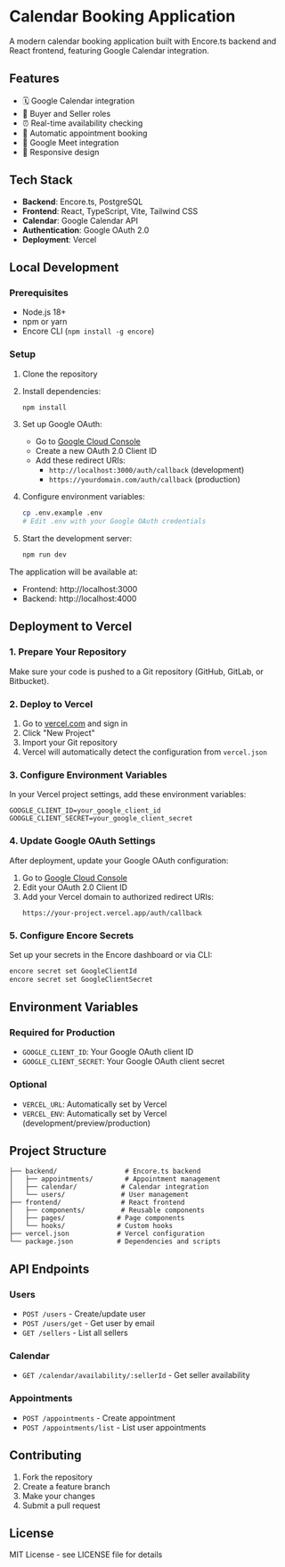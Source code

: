 # Calendar Booking Application

A modern calendar booking application built with Encore.ts backend and React frontend, featuring Google Calendar integration.

## Features

- 🗓️ Google Calendar integration
- 👥 Buyer and Seller roles
- ⏰ Real-time availability checking
- 📅 Automatic appointment booking
- 🔗 Google Meet integration
- 📱 Responsive design

## Tech Stack

- **Backend**: Encore.ts, PostgreSQL
- **Frontend**: React, TypeScript, Vite, Tailwind CSS
- **Calendar**: Google Calendar API
- **Authentication**: Google OAuth 2.0
- **Deployment**: Vercel

## Local Development

### Prerequisites

- Node.js 18+ 
- npm or yarn
- Encore CLI (`npm install -g encore`)

### Setup

1. Clone the repository
2. Install dependencies:
   ```bash
   npm install
   ```

3. Set up Google OAuth:
   - Go to [Google Cloud Console](https://console.cloud.google.com/apis/credentials)
   - Create a new OAuth 2.0 Client ID
   - Add these redirect URIs:
     - `http://localhost:3000/auth/callback` (development)
     - `https://yourdomain.com/auth/callback` (production)

4. Configure environment variables:
   ```bash
   cp .env.example .env
   # Edit .env with your Google OAuth credentials
   ```

5. Start the development server:
   ```bash
   npm run dev
   ```

The application will be available at:
- Frontend: http://localhost:3000
- Backend: http://localhost:4000

## Deployment to Vercel

### 1. Prepare Your Repository

Make sure your code is pushed to a Git repository (GitHub, GitLab, or Bitbucket).

### 2. Deploy to Vercel

1. Go to [vercel.com](https://vercel.com) and sign in
2. Click "New Project"
3. Import your Git repository
4. Vercel will automatically detect the configuration from `vercel.json`

### 3. Configure Environment Variables

In your Vercel project settings, add these environment variables:

```
GOOGLE_CLIENT_ID=your_google_client_id
GOOGLE_CLIENT_SECRET=your_google_client_secret
```

### 4. Update Google OAuth Settings

After deployment, update your Google OAuth configuration:

1. Go to [Google Cloud Console](https://console.cloud.google.com/apis/credentials)
2. Edit your OAuth 2.0 Client ID
3. Add your Vercel domain to authorized redirect URIs:
   ```
   https://your-project.vercel.app/auth/callback
   ```

### 5. Configure Encore Secrets

Set up your secrets in the Encore dashboard or via CLI:

```bash
encore secret set GoogleClientId
encore secret set GoogleClientSecret
```

## Environment Variables

### Required for Production

- `GOOGLE_CLIENT_ID`: Your Google OAuth client ID
- `GOOGLE_CLIENT_SECRET`: Your Google OAuth client secret

### Optional

- `VERCEL_URL`: Automatically set by Vercel
- `VERCEL_ENV`: Automatically set by Vercel (development/preview/production)

## Project Structure

```
├── backend/                 # Encore.ts backend
│   ├── appointments/        # Appointment management
│   ├── calendar/           # Calendar integration
│   └── users/              # User management
├── frontend/               # React frontend
│   ├── components/         # Reusable components
│   ├── pages/             # Page components
│   └── hooks/             # Custom hooks
├── vercel.json            # Vercel configuration
└── package.json           # Dependencies and scripts
```

## API Endpoints

### Users
- `POST /users` - Create/update user
- `POST /users/get` - Get user by email
- `GET /sellers` - List all sellers

### Calendar
- `GET /calendar/availability/:sellerId` - Get seller availability

### Appointments
- `POST /appointments` - Create appointment
- `POST /appointments/list` - List user appointments

## Contributing

1. Fork the repository
2. Create a feature branch
3. Make your changes
4. Submit a pull request

## License

MIT License - see LICENSE file for details
